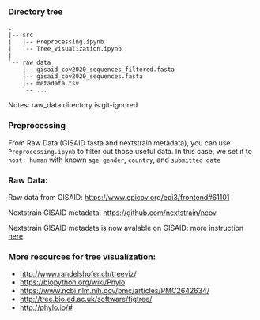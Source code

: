 ### Directory tree
```
.
|-- src
|   |-- Preprocessing.ipynb
|   `-- Tree_Visualization.ipynb
|
`-- raw_data
    |-- gisaid_cov2020_sequences_filtered.fasta
    |-- gisaid_cov2020_sequences.fasta
    |-- metadata.tsv
    `-- ...
```
Notes: raw_data directory is git-ignored

### Preprocessing
From Raw Data (GISAID fasta and nextstrain metadata), you can use `Preprocessing.ipynb` to filter out those useful data. In this case, we set it to `host: human` with known `age`, `gender`, `country`, and `submitted date`

### Raw Data:
Raw data from GISAID: https://www.epicov.org/epi3/frontend#61101

~~Nextstrain GISAID metadata: https://github.com/nextstrain/ncov~~

Nextstrain GISAID metadata is now avalable on GISAID: more instruction [here](https://github.com/nextstrain/ncov/blob/master/docs/running.md)


### More resources for tree visualization:
- http://www.randelshofer.ch/treeviz/
- https://biopython.org/wiki/Phylo
- https://www.ncbi.nlm.nih.gov/pmc/articles/PMC2642634/
- http://tree.bio.ed.ac.uk/software/figtree/
- http://phylo.io/# 